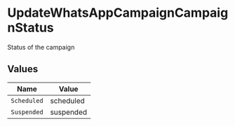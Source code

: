 # UpdateWhatsAppCampaignCampaignStatus

Status of the campaign


## Values

| Name        | Value       |
| ----------- | ----------- |
| `Scheduled` | scheduled   |
| `Suspended` | suspended   |